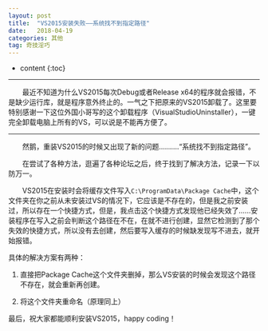 ```yaml
---
layout: post
title:  "VS2015安装失败——系统找不到指定路径"
date:   2018-04-19
categories: 其他
tag: 奇技淫巧
---
```


* content
{:toc}


---

&emsp;&emsp;最近不知道为什么VS2015每次Debug或者Release x64的程序就会报错，不是缺少运行库，就是程序意外终止的。一气之下把原来的VS2015卸载了。这里要特别感谢一下这位外国小哥写的这个卸载程序（VisualStudioUninstaller），一键完全卸载电脑上所有的VS，可以说是不能再方便了。

---

&emsp;&emsp;然鹅，重装VS2015的时候又出现了新的问题..........“系统找不到指定路径”。

&emsp;&emsp;在尝试了各种方法，逛遍了各种论坛之后，终于找到了解决方法，记录一下以防万一。

&emsp;&emsp;VS2015在安装时会将缓存文件写入`C:\ProgramData\Package Cache`中，这个文件夹在你之前从未安装过VS的情况下，它应该是不存在的，但是我之前安装过，所以存在一个快捷方式，但是，我点击这个快捷方式发现他已经失效了......安装程序在写入之前会判断这个路径在不在，在就不进行创建，显然它检测到了那个失效的快捷方式，所以没有去创建，然后要写入缓存的时候缺发现写不进去，就开始报错。

具体的解决方案有两种：

1. 直接把Package Cache这个文件夹删掉，那么VS安装的时候会发现这个路径不存在，就会重新再创建。

2. 将这个文件夹重命名（原理同上）

最后，祝大家都能顺利安装VS2015，happy coding！